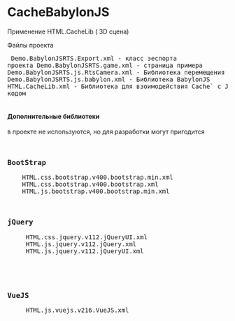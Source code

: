 # CacheBabylonJS
Применение HTML.CacheLib ( 3D сцена)

Файлы проекта
   <pre>
     Demo.BabylonJSRTS.Export.xml - класс эеспорта проекта
     Demo.BabylonJSRTS.game.xml   - страница примера
     Demo.BabylonJSRTS.js.RtsCamera.xml - Библиотека перемещения камеры RTS
     Demo.BabylonJSRTS.js.babylon.xml   - Библиотека BabylonJS
     HTML.CacheLib.xml - Библиотека для взоимодействия Cache` с JS кодом                
   </pre>

<h4>Дополнительные библиотеки</h4>
в проекте не используются, но для разработки могут пригодится
<pre>
    <h3>BootStrap</h3>    HTML.css.bootstrap.v400.bootstrap.min.xml 
    HTML.css.bootstrap.v400.bootstrap.xml
    HTML.js.bootstrap.v400.bootstrap.min.xml
</pre>
<pre>
     <h3>jQuery</h3>     HTML.css.jquery.v112.jQueryUI.xml
     HTML.js.jquery.v112.jQuery.xml  
     HTML.js.jquery.v112.jQueryUI.xml
</pre>     
<pre>
     <h3>VueJS</h3>     HTML.js.vuejs.v216.VueJS.xml    
</pre>
   
   
   
